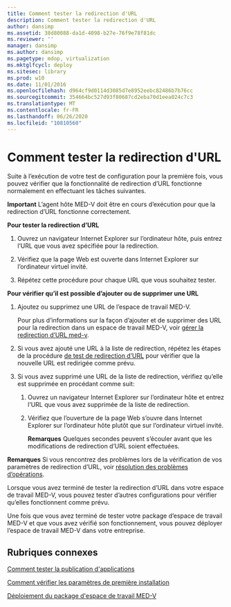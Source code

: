 ```yaml
---
title: Comment tester la redirection d'URL
description: Comment tester la redirection d'URL
author: dansimp
ms.assetid: 38d80088-da1d-4098-b27e-76f9e78f81dc
ms.reviewer: ''
manager: dansimp
ms.author: dansimp
ms.pagetype: mdop, virtualization
ms.mktglfcycl: deploy
ms.sitesec: library
ms.prod: w10
ms.date: 11/01/2016
ms.openlocfilehash: d964cf9d0114d3085d7e8952eebc82486b7b76cc
ms.sourcegitcommit: 354664bc527d93f80687cd2eba70d1eea024c7c3
ms.translationtype: MT
ms.contentlocale: fr-FR
ms.lasthandoff: 06/26/2020
ms.locfileid: "10810560"
---
```

# Comment tester la redirection d'URL


Suite à l’exécution de votre test de configuration pour la première fois, vous pouvez vérifier que la fonctionnalité de redirection d’URL fonctionne normalement en effectuant les tâches suivantes.

**Important**  L’agent hôte MED-V doit être en cours d’exécution pour que la redirection d’URL fonctionne correctement.

<a href="" id="bkmk-urlredir"></a>**Pour tester la redirection d’URL**

1.  Ouvrez un navigateur Internet Explorer sur l’ordinateur hôte, puis entrez l’URL que vous avez spécifiée pour la redirection.

2.  Vérifiez que la page Web est ouverte dans Internet Explorer sur l’ordinateur virtuel invité.

3.  Répétez cette procédure pour chaque URL que vous souhaitez tester.

**Pour vérifier qu’il est possible d’ajouter ou de supprimer une URL**

1.  Ajoutez ou supprimez une URL de l’espace de travail MED-V.

    Pour plus d’informations sur la façon d’ajouter et de supprimer des URL pour la redirection dans un espace de travail MED-V, voir [gérer la redirection d’URL med-v](manage-med-v-url-redirection.md).

2.  Si vous avez ajouté une URL à la liste de redirection, répétez les étapes de la procédure [de test de redirection d’URL](#bkmk-urlredir) pour vérifier que la nouvelle URL est redirigée comme prévu.

3.  Si vous avez supprimé une URL de la liste de redirection, vérifiez qu’elle est supprimée en procédant comme suit:

    1.  Ouvrez un navigateur Internet Explorer sur l’ordinateur hôte et entrez l’URL que vous avez supprimée de la liste de redirection.

    2.  Vérifiez que l’ouverture de la page Web s’ouvre dans Internet Explorer sur l’ordinateur hôte plutôt que sur l’ordinateur virtuel invité.

        **Remarques**  Quelques secondes peuvent s’écouler avant que les modifications de redirection d’URL soient effectuées.

**Remarques**  Si vous rencontrez des problèmes lors de la vérification de vos paramètres de redirection d’URL, voir [résolution des problèmes d’opérations](operations-troubleshooting-medv2.md).

Lorsque vous avez terminé de tester la redirection d’URL dans votre espace de travail MED-V, vous pouvez tester d’autres configurations pour vérifier qu’elles fonctionnent comme prévu.

Une fois que vous avez terminé de tester votre package d’espace de travail MED-V et que vous avez vérifié son fonctionnement, vous pouvez déployer l’espace de travail MED-V dans votre entreprise.

## Rubriques connexes

[Comment tester la publication d'applications](how-to-test-application-publishing.md)

[Comment vérifier les paramètres de première installation](how-to-verify-first-time-setup-settings.md)

[Déploiement du package d'espace de travail MED-V](deploying-the-med-v-workspace-package.md)

 

 





